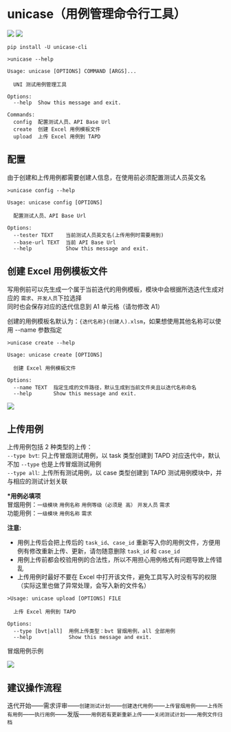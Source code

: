# unicase（用例管理命令行工具）
![](https://shields.mitmproxy.org/pypi/v/unicase-cli.svg)
![](https://shields.mitmproxy.org/pypi/pyversions/unicase-cli.svg)

`pip install -U unicase-cli`

```
>unicase --help

Usage: unicase [OPTIONS] COMMAND [ARGS]...

  UNI 测试用例管理工具

Options:
  --help  Show this message and exit.

Commands:
  config  配置测试人员、API Base Url
  create  创建 Excel 用例模板文件
  upload  上传 Excel 用例到 TAPD
```

## 配置
由于创建和上传用例都需要创建人信息，在使用前必须配置测试人员英文名
```
>unicase config --help 
         
Usage: unicase config [OPTIONS]

  配置测试人员、API Base Url

Options:
  --tester TEXT    当前测试人员英文名(上传用例时需要用到)
  --base-url TEXT  当前 API Base Url
  --help           Show this message and exit.
```


## 创建 Excel 用例模板文件
写用例前可以先生成一个属于当前迭代的用例模板，模块中会根据所选迭代生成对应的 `需求`、`开发人员`下拉选择  
同时也会保存对应的迭代信息到 A1 单元格（请勿修改 A1）  

创建的用例模板名默认为：`{迭代名称}(创建人).xlsm`，如果想使用其他名称可以使用 --name 参数指定 
```
>unicase create --help  

Usage: unicase create [OPTIONS]

  创建 Excel 用例模板文件

Options:
  --name TEXT  指定生成的文件路径，默认生成到当前文件夹且以迭代名称命名
  --help       Show this message and exit.
```
![](https://img.mocobk.cn/20210223102451898487.png)

## 上传用例
上传用例包括 2 种类型的上传：  
`--type bvt`: 只上传冒烟测试用例，以 task 类型创建到 TAPD 对应迭代中，默认不加 `--type` 也是上传冒烟测试用例  
`--type all`: 上传所有测试用例，以 case 类型创建到 TAPD 测试用例模块中，并与相应的测试计划关联  

**\*用例必填项**  
冒烟用例：`一级模块`	`用例名称`	`用例等级（必须是 高）`	`开发人员`	`需求`  
功能用例：`一级模块`	`用例名称`	`需求`  

**注意:**  
* 用例上传后会把上传后的 `task_id`、`case_id` 重新写入你的用例文件，方便用例有修改重新上传、更新，请勿随意删除 `task_id` 和 `case_id`  
* 用例上传前都会校验用例的合法性，所以不用担心用例格式有问题导致上传错乱
* 上传用例时最好不要在 Excel 中打开该文件，避免工具写入时没有写的权限（实际这里也做了异常处理，会写入新的文件名）

```
>Usage: unicase upload [OPTIONS] FILE

  上传 Excel 用例到 TAPD

Options:
  --type [bvt|all]  用例上传类型：bvt 冒烟用例，all 全部用例
  --help            Show this message and exit.
```
冒烟用例示例

![](https://img.mocobk.cn/20210303142531279308.png!/fh/500)

## 建议操作流程
迭代开始——需求评审——`创建测试计划`——`创建迭代用例`——`上传冒烟用例`——`上传所有用例`——`执行用例`——发版——`用例若有更新重新上传`——`关闭测试计划`——`用例文件归档`

